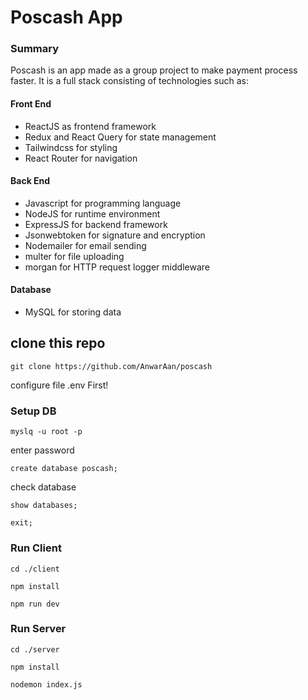 # Poscash App
### Summary
Poscash is an app made as a group project to make payment process faster. It is a full stack consisting of technologies such as:
#### Front End 
- ReactJS as frontend framework
- Redux and React Query for state management
- Tailwindcss for styling
- React Router for navigation

#### Back End
- Javascript for programming language
- NodeJS for runtime environment
- ExpressJS for backend framework
- Jsonwebtoken for signature and encryption
- Nodemailer for email sending
- multer for file uploading
- morgan for HTTP request logger middleware
#### Database
- MySQL for storing data

## clone this repo
```
git clone https://github.com/AnwarAan/poscash
```

configure file .env First!

### Setup DB

```
myslq -u root -p
```
enter password
```
create database poscash;
```
check database
```
show databases;
```
```
exit;
```


### Run Client
```
cd ./client
```
```
npm install
```
```
npm run dev
```

### Run Server
```
cd ./server
```
```
npm install
```
```
nodemon index.js
```
